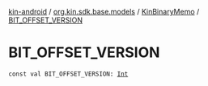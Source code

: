 [kin-android](../../index.md) / [org.kin.sdk.base.models](../index.md) / [KinBinaryMemo](index.md) / [BIT_OFFSET_VERSION](./-b-i-t_-o-f-f-s-e-t_-v-e-r-s-i-o-n.md)

# BIT_OFFSET_VERSION

`const val BIT_OFFSET_VERSION: `[`Int`](https://kotlinlang.org/api/latest/jvm/stdlib/kotlin/-int/index.html)
